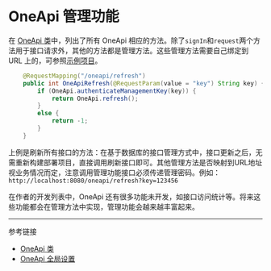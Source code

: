 # OneApi 管理功能

在 [OneApi 类](/oneapi/class.md)中，列出了所有 OneApi 相应的方法。除了`signIn`和`request`两个方法用于接口请求外，其他的方法都是管理方法。这些管理方法需要自己绑定到 URL 上的，可参照[示例项目](/oneapi/example.md)。

```java
    @RequestMapping("/oneapi/refresh")
    public int OneApiRefresh(@RequestParam(value = "key") String key) {
        if (OneApi.authenticateManagementKey(key)) {
            return OneApi.refresh();
        }
        else {
            return -1;
        }
    }
```

上例是刷新所有接口的方法：在基于数据库的接口管理方式中，接口更新之后，无需重新构建部署项目，直接调用刷新接口即可。其他管理方法是否映射到URL地址视业务情况而定，注意调用管理功能接口必须传递管理密码。例如：`http://localhost:8080/oneapi/refresh?key=123456`

在作者的开发列表中，OneApi 还有很多功能未开发，如接口访问统计等。将来这些功能都会在管理方法中实现，管理功能会越来越丰富起来。

---
参考链接 

* [OneApi 类](/oneapi/class.md)
* [OneApi 全局设置](/oneapi/setup.md)